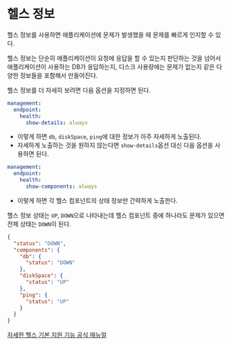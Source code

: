 # 헬스 정보

헬스 정보를 사용하면 애플리케이션에 문제가 발생했을 때 문제를 빠르게 인지할 수 있다.

헬스 정보는 단순히 애플리케이션이 요청에 응답을 할 수 있는지 판단하는 것을 넘어서 애플리케이션이 사용하는 DB가 응답하는지, 디스크 사용량에는 문제가 없는지
같은 다양한 정보들을 포함해서 만들어진다.

헬스 정보를 더 자세히 보려면 다음 옵션을 지정하면 된다.
```yaml
management: 
  endpoint:
    health:
      show-details: always
```
- 이렇게 하면 `db`, `diskSpace`, `ping`에 대한 정보가 아주 자세하게 노출된다.
- 자세하게 노출하는 것을 원하지 않는다면 `show-details`옵션 대신 다음 옵션을 사용하면 된다.

```yaml
management: 
  endpoint:
    health:
      show-components: always
```
- 이렇게 하면 각 헬스 컴포넌트의 상태 정보만 간략하게 노출한다.

헬스 정보 상태는 `UP`, `DOWN`으로 나타내는데 헬스 컴포넌트 중에 하나라도 문제가 있으면 전체 상태는 `DOWN`이 된다.
```json
{
  "status": "DOWN",
  "components": {
    "db": {
      "status": "DOWN"
    },
    "diskSpace": {
      "status": "UP"
    },
    "ping": {
      "status": "UP"
    }
  }
}
```

[자세한 헬스 기본 지원 기능 공식 매뉴얼](https://docs.spring.io/spring-boot/docs/current/reference/html/actuator.html#actuator.endpoints.health)